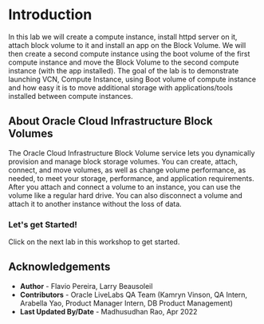 
# Introduction

In this lab we will create a compute instance, install httpd server on it, attach block volume to it and install an app on the Block Volume. We will then create a second compute instance using the boot volume of the first compute instance and move the Block Volume to the second compute instance (with the app installed). The goal of the lab is to demonstrate launching VCN, Compute Instance, using Boot volume of compute instance and how easy it is to move additional storage with applications/tools installed between compute instances.

## About Oracle Cloud Infrastructure Block Volumes

The Oracle Cloud Infrastructure Block Volume service lets you dynamically provision and manage block storage volumes. You can create, attach, connect, and move volumes, as well as change volume performance, as needed, to meet your storage, performance, and application requirements. After you attach and connect a volume to an instance, you can use the volume like a regular hard drive. You can also disconnect a volume and attach it to another instance without the loss of data.

### Let's get Started!

Click on the next lab in this workshop to get started.

## Acknowledgements

- **Author** - Flavio Pereira, Larry Beausoleil 
- **Contributors** - Oracle LiveLabs QA Team (Kamryn Vinson, QA Intern, Arabella Yao, Product Manager Intern, DB Product Management)
- **Last Updated By/Date** - Madhusudhan Rao, Apr 2022

